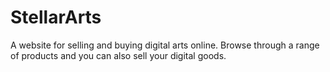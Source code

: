 # StellarArts

A website for selling and buying digital arts online. Browse through a range of products and you can also sell your digital goods. 

